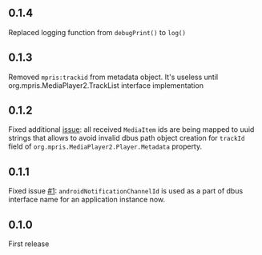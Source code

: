 ## 0.1.4

Replaced logging function from `debugPrint()` to `log()`

## 0.1.3

Removed `mpris:trackid` from metadata object. It's useless until org.mpris.MediaPlayer2.TrackList interface implementation

## 0.1.2

Fixed additional [issue](https://github.com/bdrazhzhov/audio-service-mpris/issues/1#issuecomment-1814442658): all received `MediaItem` ids are being mapped to uuid strings that allows to avoid invalid dbus path object creation for `trackId` field of `org.mpris.MediaPlayer2.Player.Metadata` property. 

## 0.1.1

Fixed issue [#1](https://github.com/bdrazhzhov/audio-service-mpris/issues/1): `androidNotificationChannelId` is used as a part of dbus interface name for an application instance now.

## 0.1.0

First release
